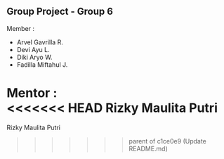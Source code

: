## Group Project - Group 6 
Member :  
- Arvel Gavrilla R.  
- Devi Ayu L.    
- Diki Aryo W.  
- Fadilla Miftahul J.  
  
Mentor :  
<<<<<<< HEAD
Rizky Maulita Putri
=======
Rizky Maulita Putri
>>>>>>> parent of c1ce0e9 (Update README.md)
